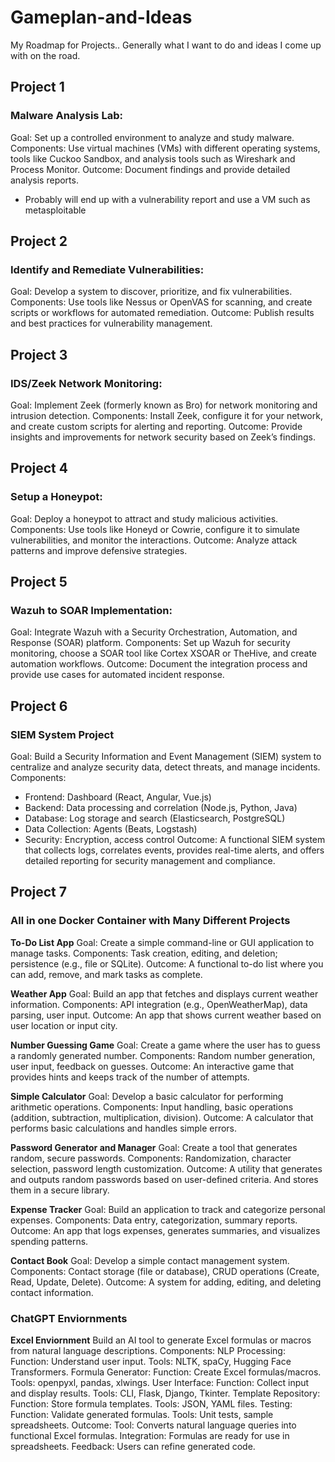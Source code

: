 # Gameplan-and-Ideas
My Roadmap for Projects.. Generally what I want to do and ideas I come up with on the road.

## Project 1
### Malware Analysis Lab:
Goal: Set up a controlled environment to analyze and study malware.
Components: Use virtual machines (VMs) with different operating systems, tools like Cuckoo Sandbox, and analysis tools such as Wireshark and Process Monitor.
Outcome: Document findings and provide detailed analysis reports.
- Probably will end up with a vulnerability report and use a VM such as metasploitable

## Project 2
### Identify and Remediate Vulnerabilities:
Goal: Develop a system to discover, prioritize, and fix vulnerabilities.
Components: Use tools like Nessus or OpenVAS for scanning, and create scripts or workflows for automated remediation.
Outcome: Publish results and best practices for vulnerability management.

## Project 3
### IDS/Zeek Network Monitoring:
Goal: Implement Zeek (formerly known as Bro) for network monitoring and intrusion detection.
Components: Install Zeek, configure it for your network, and create custom scripts for alerting and reporting.
Outcome: Provide insights and improvements for network security based on Zeek’s findings.

## Project 4
### Setup a Honeypot:
Goal: Deploy a honeypot to attract and study malicious activities.
Components: Use tools like Honeyd or Cowrie, configure it to simulate vulnerabilities, and monitor the interactions.
Outcome: Analyze attack patterns and improve defensive strategies.

## Project 5
### Wazuh to SOAR Implementation:
Goal: Integrate Wazuh with a Security Orchestration, Automation, and Response (SOAR) platform.
Components: Set up Wazuh for security monitoring, choose a SOAR tool like Cortex XSOAR or TheHive, and create automation workflows.
Outcome: Document the integration process and provide use cases for automated incident response.

## Project 6
### SIEM System Project
Goal: Build a Security Information and Event Management (SIEM) system to centralize and analyze security data, detect threats, and manage incidents.
Components:
- Frontend: Dashboard (React, Angular, Vue.js)
- Backend: Data processing and correlation (Node.js, Python, Java)
- Database: Log storage and search (Elasticsearch, PostgreSQL)
- Data Collection: Agents (Beats, Logstash)
- Security: Encryption, access control
Outcome: A functional SIEM system that collects logs, correlates events, provides real-time alerts, and offers detailed reporting for security management and compliance.

## Project 7
### All in one Docker Container with Many Different Projects 

**To-Do List App**
Goal: Create a simple command-line or GUI application to manage tasks.
Components: Task creation, editing, and deletion; persistence (e.g., file or SQLite).
Outcome: A functional to-do list where you can add, remove, and mark tasks as complete.

**Weather App**
Goal: Build an app that fetches and displays current weather information.
Components: API integration (e.g., OpenWeatherMap), data parsing, user input.
Outcome: An app that shows current weather based on user location or input city.

**Number Guessing Game**
Goal: Create a game where the user has to guess a randomly generated number.
Components: Random number generation, user input, feedback on guesses.
Outcome: An interactive game that provides hints and keeps track of the number of attempts.

**Simple Calculator**
Goal: Develop a basic calculator for performing arithmetic operations.
Components: Input handling, basic operations (addition, subtraction, multiplication, division).
Outcome: A calculator that performs basic calculations and handles simple errors.

**Password Generator and Manager**
Goal: Create a tool that generates random, secure passwords.
Components: Randomization, character selection, password length customization.
Outcome: A utility that generates and outputs random passwords based on user-defined criteria. And stores them in a secure library.

**Expense Tracker**
Goal: Build an application to track and categorize personal expenses.
Components: Data entry, categorization, summary reports.
Outcome: An app that logs expenses, generates summaries, and visualizes spending patterns.

**Contact Book**
Goal: Develop a simple contact management system.
Components: Contact storage (file or database), CRUD operations (Create, Read, Update, Delete).
Outcome: A system for adding, editing, and deleting contact information.

### ChatGPT Enviornments
**Excel Enviornment**
Build an AI tool to generate Excel formulas or macros from natural language descriptions.
Components:
NLP Processing:
Function: Understand user input.
Tools: NLTK, spaCy, Hugging Face Transformers.
Formula Generator:
Function: Create Excel formulas/macros.
Tools: openpyxl, pandas, xlwings.
User Interface:
Function: Collect input and display results.
Tools: CLI, Flask, Django, Tkinter.
Template Repository:
Function: Store formula templates.
Tools: JSON, YAML files.
Testing:
Function: Validate generated formulas.
Tools: Unit tests, sample spreadsheets.
Outcome:
Tool: Converts natural language queries into functional Excel formulas.
Integration: Formulas are ready for use in spreadsheets.
Feedback: Users can refine generated code.





